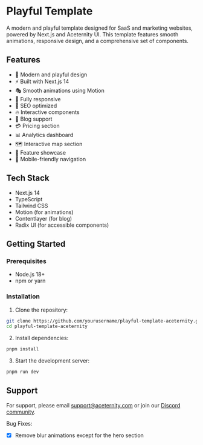 # Playful Template

A modern and playful template designed for SaaS and marketing websites, powered by Next.js and Aceternity UI. This template features smooth animations, responsive design, and a comprehensive set of components.

## Features

- 🎨 Modern and playful design
- ⚡ Built with Next.js 14
- 🎭 Smooth animations using Motion
- 📱 Fully responsive
- 🎯 SEO optimized
- 🔥 Interactive components
- 📝 Blog support
- 💳 Pricing section
- 📊 Analytics dashboard
- 🗺️ Interactive map section
- 🎯 Feature showcase
- 📱 Mobile-friendly navigation

## Tech Stack

- Next.js 14
- TypeScript
- Tailwind CSS
- Motion (for animations)
- Contentlayer (for blog)
- Radix UI (for accessible components)

## Getting Started

### Prerequisites

- Node.js 18+
- npm or yarn

### Installation

1. Clone the repository:

```bash
git clone https://github.com/yourusername/playful-template-aceternity.git
cd playful-template-aceternity
```

2. Install dependencies:

```bash
pnpm install
```

3. Start the development server:

```bash
pnpm run dev
```

## Support

For support, please email support@aceternity.com or join our [Discord community](https://discord.gg/aceternity).

Bug Fixes:

- [x] Remove blur animations except for the hero section
